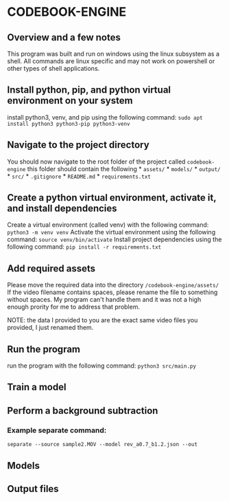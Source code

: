 # CODEBOOK-ENGINE

## Overview and a few notes
This program was built and run on windows using the linux subsystem as a shell. 
All commands are linux specific and may not work on powershell or other types of shell applications.

## Install python, pip, and python virtual environment on your system
install python3, venv, and pip using the following command:
    `sudo apt install python3 python3-pip python3-venv`

## Navigate to the project directory
You should now navigate to the root folder of the project 
    called `codebook-engine`
    this folder should contain the following
       * `assets/`
       * `models/`
       * `output/`
       * `src/`
       * `.gitignore`
       * `README.md`
       * `requirements.txt`

## Create a python virtual environment, activate it, and install dependencies
Create a virtual environment (called venv) with the following command:
    `python3 -m venv venv`
Activate the virtual environment using the following command:
    `source venv/bin/activate`
Install project dependencies using the following command:
    `pip install -r requirements.txt`

## Add required assets
Please move the required data into the directory 
    `/codebook-engine/assets/`
If the video filename contains spaces, please rename the file to something without spaces.
My program can't handle them and it was not a high enough prority for me to address that problem.

NOTE: the data I provided to you are the exact same video files you provided, I just renamed them.


## Run the program
run the program with the following command:
    `python3 src/main.py`

## Train a model

## Perform a background subtraction

### Example separate command:
`separate --source sample2.MOV --model rev_a0.7_b1.2.json --out`

## Models

## Output files
